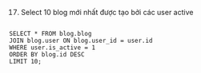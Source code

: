 
17. Select 10 blog mới nhất được tạo bởi các user active

```mysql

SELECT * FROM blog.blog 
JOIN blog.user ON blog.user_id = user.id 
WHERE user.is_active = 1 
ORDER BY blog.id DESC 
LIMIT 10; 
 
```
